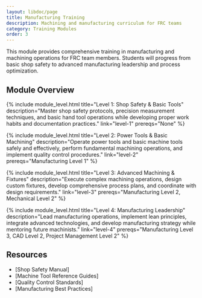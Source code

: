 ```yaml
---
layout: libdoc/page
title: Manufacturing Training
description: Machining and manufacturing curriculum for FRC teams
category: Training Modules
order: 3
---
```


This module provides comprehensive training in manufacturing and machining operations for FRC team members. Students will progress from basic shop safety to advanced manufacturing leadership and process optimization.

## Module Overview

{% include module_level.html 
  title="Level 1: Shop Safety & Basic Tools"
  description="Master shop safety protocols, precision measurement techniques, and basic hand tool operations while developing proper work habits and documentation practices."
  link="level-1"
  prereqs="None" %}

{% include module_level.html 
  title="Level 2: Power Tools & Basic Machining"
  description="Operate power tools and basic machine tools safely and effectively, perform fundamental machining operations, and implement quality control procedures."
  link="level-2"
  prereqs="Manufacturing Level 1" %}

{% include module_level.html 
  title="Level 3: Advanced Machining & Fixtures"
  description="Execute complex machining operations, design custom fixtures, develop comprehensive process plans, and coordinate with design requirements."
  link="level-3"
  prereqs="Manufacturing Level 2, Mechanical Level 2" %}

{% include module_level.html 
  title="Level 4: Manufacturing Leadership"
  description="Lead manufacturing operations, implement lean principles, integrate advanced technologies, and develop manufacturing strategy while mentoring future machinists."
  link="level-4"
  prereqs="Manufacturing Level 3, CAD Level 2, Project Management Level 2" %}

## Resources
- [Shop Safety Manual]
- [Machine Tool Reference Guides]
- [Quality Control Standards]
- [Manufacturing Best Practices]